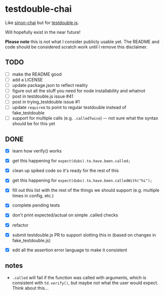# testdouble-chai

Like [sinon-chai](https://github.com/domenic/sinon-chai) but for [testdouble.js](https://github.com/testdouble/testdouble.js).

Will hopefully exist in the near future!

**Please note** this is not what I consider publicly usable yet. The README and code should be considered scratch work until I remove this disclaimer.


## TODO
- [ ] make the README good
- [ ] add a LICENSE
- [ ] update package.json to reflect reality
- [ ] figure out all the stuff you need for node installability and whatnot
- [ ] post in testdouble.js issue #41
- [ ] post in trying_testdouble issue #1
- [ ] update `require`s to point to regular testdouble instead of fake_testdouble
- [ ] support for multiple calls (e.g. `.calledTwice`) -- not sure what the syntax should be for this yet

## DONE
- [x] learn how verify() works
- [x] get this happening for `expect(dubs).to.have.been.called;`
- [x] clean up spiked code so it's ready for the rest of this
- [x] get this happening for `expect(dubs).to.have.been.calledWith("hi");`
- [x] fill out this list with the rest of the things we should support (e.g. multiple times in config, etc.)
- [x] complete pending tests
- [x] don't print expected/actual on simple .called checks
- [x] refactor
- [x] submit testdouble.js PR to support slotting this in (based on changes in fake_testdouble.js)
- [x] edit all the assertion error language to make it consistent


## notes
* `.called` will fail if the function was called with arguments, which is consistent with `td.verify()`, but maybe not what the user would expect. Think about this...
